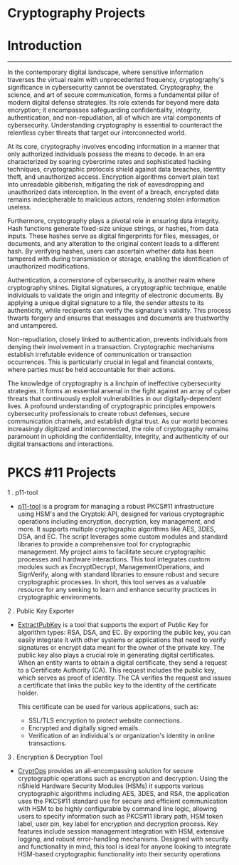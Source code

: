 #  Cryptography Projects #

# Introduction 
______________________________________________________
In the contemporary digital landscape, where sensitive information traverses the virtual realm with unprecedented frequency, cryptography's significance in cybersecurity cannot be overstated. Cryptography, the science, and art of secure communication, forms a fundamental pillar of modern digital defense strategies. Its role extends far beyond mere data encryption; it encompasses safeguarding confidentiality, integrity, authentication, and non-repudiation, all of which are vital components of cybersecurity. Understanding cryptography is essential  to counteract the relentless cyber threats that target our interconnected world.

At its core, cryptography involves encoding information in a manner that only authorized individuals possess the means to decode. In an era characterized by soaring cybercrime rates and sophisticated hacking techniques, cryptographic protocols shield against data breaches, identity theft, and unauthorized access. Encryption algorithms convert plain text into unreadable gibberish, mitigating the risk of eavesdropping and unauthorized data interception. In the event of a breach, encrypted data remains indecipherable to malicious actors, rendering stolen information useless.

Furthermore, cryptography plays a pivotal role in ensuring data integrity. Hash functions generate fixed-size unique strings, or hashes, from data inputs. These hashes serve as digital fingerprints for files, messages, or documents, and any alteration to the original content leads to a different hash. By verifying hashes, users can ascertain whether data has been tampered with during transmission or storage, enabling the identification of unauthorized modifications.

Authentication, a cornerstone of cybersecurity, is another realm where cryptography shines. Digital signatures, a cryptographic technique, enable individuals to validate the origin and integrity of electronic documents. By applying a unique digital signature to a file, the sender attests to its authenticity, while recipients can verify the signature's validity. This process thwarts forgery and ensures that messages and documents are trustworthy and untampered.

Non-repudiation, closely linked to authentication, prevents individuals from denying their involvement in a transaction. Cryptographic mechanisms establish irrefutable evidence of communication or transaction occurrences. This is particularly crucial in legal and financial contexts, where parties must be held accountable for their actions.

The knowledge of cryptography is a linchpin of ineffective cybersecurity strategies. It forms an essential arsenal in the fight against an array of cyber threats that continuously exploit vulnerabilities in our digitally-dependent lives. A profound understanding of cryptographic principles empowers cybersecurity professionals to create robust defenses, secure communication channels, and establish digital trust. As our world becomes increasingly digitized and interconnected, the role of cryptography remains paramount in upholding the confidentiality, integrity, and authenticity of our digital transactions and interactions.



# PKCS #11 Projects # 

1 . p11-tool

   - [p11-tool](https://github.com/krypt0k1/CryptographyProjects/tree/p11-tool.py) is a program for managing a robust PKCS#11 infrastructure using HSM's and the Cryptoki API, designed for various cryptographic operations including encryption, decryption, key management, and more. It supports multiple cryptographic algorithms like AES, 3DES, DSA, and EC. The script leverages some custom modules and standard libraries to provide a comprehensive tool for cryptographic management. My project aims to facilitate secure cryptographic processes and hardware interactions. This tool integrates custom modules such as EncryptDecrypt, ManagementOperations, and SignVerify, along with standard libraries to ensure robust and secure cryptographic processes. In short, this tool serves as a valuable resource for any seeking to learn and enhance security practices in cryptographic environments.


2 . Public Key Exporter
   - [ExtractPubKey](https://github.com/krypt0k1/CryptographyProjects/blob/main/extractpubkey.py) is a tool that supports the export of Public Key for algorithm types: RSA, DSA, and EC. By exporting the public key, you can easily integrate it with other systems or applications that need to verify signatures or encrypt data meant for the owner of the private key. The public key also plays a crucial role in generating digital certificates. When an entity wants to obtain a digital certificate, they send a request to a Certificate Authority (CA). This request includes the public key, which serves as proof of identity. The CA verifies the request and issues a certificate that links the public key to the identity of the certificate holder.
     
     This certificate can be used for various applications, such as:
      * SSL/TLS encryption to protect website connections.
      * Encrypted and digitally signed emails.
      * Verification of an individual's or organization's identity in online transactions.
        
3 . Encryption & Decryption Tool 
   - [CryptOps](https://github.com/krypt0k1/CryptographyProjects/blob/main/cryptops.py) provides an all-encompassing solution for secure cryptographic operations such as encryption and decryption. Using the nShield Hardware Security Modules (HSMs) it supports various cryptographic algorithms including AES, 3DES, and RSA, the application uses the PKCS#11 standard use for secure and efficient communication with HSM to be highly configurable by command line logic, allowing users to specify information such as PKCS#11 library path, HSM token label, user pin, key label for encryption and decryption process. Key features include session management integration with HSM, extensive logging, and robust error-handling mechanisms. Designed with security and functionality in mind, this tool is ideal for anyone looking to integrate HSM-based cryptographic functionality into their security operations



